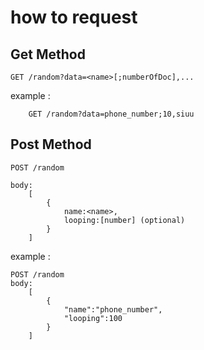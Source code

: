 # how to request
## Get Method

```GET /random?data=<name>[;numberOfDoc],...```

example :

```
    GET /random?data=phone_number;10,siuu
```

## Post Method

``POST /random``

```
body:
    [
        {
            name:<name>,
            looping:[number] (optional)
        }
    ]
```

example :
```
POST /random
body:
    [
        {
            "name":"phone_number",
            "looping":100
        }
    ]
```